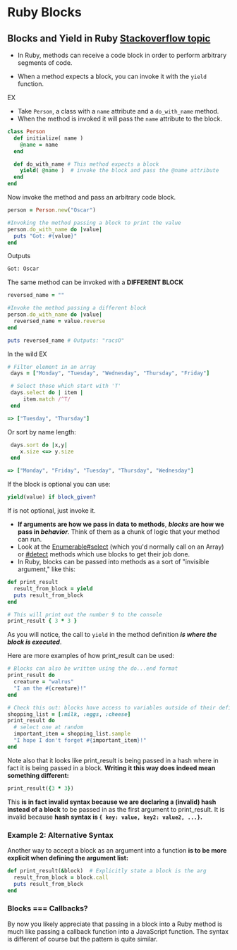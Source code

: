 # Ruby Blocks

## Blocks and Yield in Ruby [Stackoverflow topic](http://stackoverflow.com/questions/3066703/blocks-and-yields-in-ruby)

* In Ruby, methods can receive a code block in order to perform arbitrary segments of code.

* When a method expects a block, you can invoke it with the ```yield``` function.

EX
* Take ```Person```, a class with a ```name``` attribute and a ```do_with_name``` method.
* When the method is invoked it will pass the ```name``` attribute to the block.
```rb
class Person
  def initialize( name )
    @name = name
  end

  def do_with_name # This method expects a block
    yield( @name )  # invoke the block and pass the @name attribute
  end
end
```

Now invoke the method and pass an arbitrary code block.
```rb
person = Person.new("Oscar")

#Invoking the method passing a block to print the value
person.do_with_name do |value|
  puts "Got: #{value}"
end
```
Outputs
```sh
Got: Oscar
```

The same method can be invoked with a **DIFFERENT BLOCK**
```rb
reversed_name = ""

#Invoke the method passing a different block
person.do_with_name do |value|
  reversed_name = value.reverse
end

puts reversed_name # Outputs: "racsO"
```

In the wild EX
```rb
# Filter element in an array
 days = ["Monday", "Tuesday", "Wednesday", "Thursday", "Friday"]  

 # Select those which start with 'T' 
 days.select do | item |
     item.match /^T/
 end

=> ["Tuesday", "Thursday"]
```

Or sort by name length:
```rb
 days.sort do |x,y|
    x.size <=> y.size
 end

=> ["Monday", "Friday", "Tuesday", "Thursday", "Wednesday"]
```

If the block is optional you can use:
```rb
yield(value) if block_given?
```
If is not optional, just invoke it.

* **If arguments are how we pass in data to methods**, ***blocks* are how we pass in *behavior***. Think of them as a chunk of logic that your method can run.
* Look at the [Enumerable#select](https://ruby-doc.org/core-3.0.3/Enumerable.html#method-i-select) (which you'd normally call on an Array) or [#detect](http://ruby-doc.org/core/Enumerable.html#method-i-detect) methods which use blocks to get their job done.
* In Ruby, blocks can be passed into methods as a sort of "invisible argument," like this:
```rb
def print_result
  result_from_block = yield
  puts result_from_block
end

# This will print out the number 9 to the console
print_result { 3 * 3 }
```

As you will notice, the call to ```yield``` in the method definition ***is where the block is executed***.

Here are more examples of how print_result can be used:

```rb 
# Blocks can also be written using the do...end format
print_result do
  creature = "walrus"
  "I am the #{creature}!"
end
```

```rb 
# Check this out: blocks have access to variables outside of their definition
shopping_list = [:milk, :eggs, :cheese]
print_result do
  # select one at random
  important_item = shopping_list.sample
  "I hope I don't forget #{important_item}!"
end
```
Note also that it looks like print_result is being passed in a hash where in fact it is being passed in a block. **Writing it this way does indeed mean something different:**
```rb
print_result({3 * 3})
```

This **is in fact invalid syntax because we are declaring a (invalid) hash instead of a block** to be passed in as the first argument to print_result. It is invalid because **hash syntax is ```{ key: value, key2: value2, ...}```.**

### Example 2: Alternative Syntax

Another way to accept a block as an argument into a function **is to be more explicit when defining the argument list:**
```rb
def print_result(&block)  # Explicitly state a block is the arg
  result_from_block = block.call
  puts result_from_block
end
```

### Blocks === Callbacks?
By now you likely appreciate that passing in a block into a Ruby method is much like passing a callback function into a JavaScript function. The syntax is different of course but the pattern is quite similar.